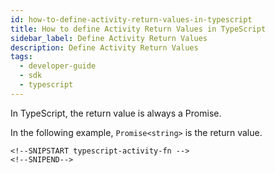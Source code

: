 ```yaml
---
id: how-to-define-activity-return-values-in-typescript
title: How to define Activity Return Values in TypeScript
sidebar_label: Define Activity Return Values
description: Define Activity Return Values
tags:
  - developer-guide
  - sdk
  - typescript
---
```


In TypeScript, the return value is always a Promise.

In the following example, `Promise<string>` is the return value.

```
<!--SNIPSTART typescript-activity-fn -->
<!--SNIPEND-->
```
